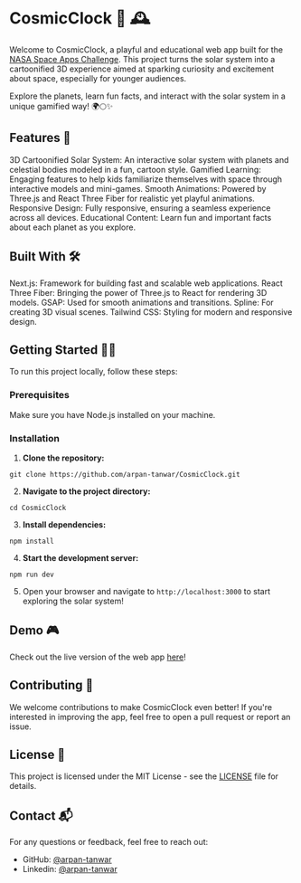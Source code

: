 # CosmicClock 🌌 🕰️
Welcome to CosmicClock, a playful and educational web app built for the [NASA Space Apps Challenge](https://www.spaceappschallenge.org/nasa-space-apps-2024/). This project turns the solar system into a cartoonified 3D experience aimed at sparking curiosity and excitement about space, especially for younger audiences.

Explore the planets, learn fun facts, and interact with the solar system in a unique gamified way! 🌍🌕✨

## Features 🚀
3D Cartoonified Solar System: An interactive solar system with planets and celestial bodies modeled in a fun, cartoon style.
Gamified Learning: Engaging features to help kids familiarize themselves with space through interactive models and mini-games.
Smooth Animations: Powered by Three.js and React Three Fiber for realistic yet playful animations.
Responsive Design: Fully responsive, ensuring a seamless experience across all devices.
Educational Content: Learn fun and important facts about each planet as you explore.

## Built With 🛠️
Next.js: Framework for building fast and scalable web applications.
React Three Fiber: Bringing the power of Three.js to React for rendering 3D models.
GSAP: Used for smooth animations and transitions.
Spline: For creating 3D visual scenes.
Tailwind CSS: Styling for modern and responsive design.

## Getting Started 🧑‍🚀
To run this project locally, follow these steps:

### Prerequisites
Make sure you have Node.js installed on your machine.

### Installation
1. **Clone the repository:**
```
git clone https://github.com/arpan-tanwar/CosmicClock.git
```
2. **Navigate to the project directory:**
```
cd CosmicClock
```
3. **Install dependencies:**
```
npm install
```
4. **Start the development server:**
```
npm run dev
```
5. Open your browser and navigate to `http://localhost:3000` to start exploring the solar system!

## Demo 🎮
Check out the live version of the web app [here](https://space-cosmic-clock.vercel.app/)!

## Contributing 🤝
We welcome contributions to make CosmicClock even better! If you're interested in improving the app, feel free to open a pull request or report an issue.

## License 📜
This project is licensed under the MIT License - see the [LICENSE](./LICENSE) file for details.

## Contact 📬
For any questions or feedback, feel free to reach out:

- GitHub: [@arpan-tanwar](https://github.com/arpan-tanwar)
- Linkedin: [@arpan-tanwar](https://www.linkedin.com/in/arpan-tanwar/)
